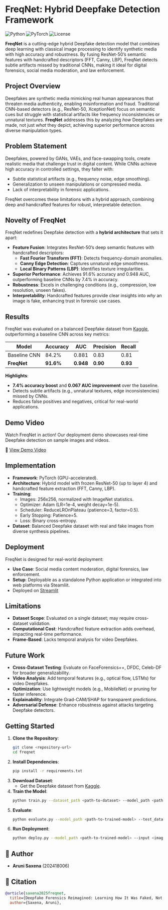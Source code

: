 # FreqNet: Hybrid Deepfake Detection Framework

![Python](https://img.shields.io/badge/Python-3.8+-blue.svg) ![PyTorch](https://img.shields.io/badge/PyTorch-2.0+-red.svg) ![License](https://img.shields.io/badge/License-MIT-green.svg)

**FreqNet** is a cutting-edge hybrid Deepfake detection model that combines deep learning with classical image processing to identify synthetic media with high accuracy and robustness. By fusing ResNet-50’s semantic features with handcrafted descriptors (FFT, Canny, LBP), FreqNet detects subtle artifacts missed by traditional CNNs, making it ideal for digital forensics, social media moderation, and law enforcement.

## Project Overview

Deepfakes are synthetic media mimicking real human appearances that threaten media authenticity, enabling misinformation and fraud. Traditional CNN-based detectors (e.g., ResNet-50, XceptionNet) focus on semantic cues but struggle with statistical artifacts like frequency inconsistencies or unnatural textures. **FreqNet** addresses this by analyzing *how* Deepfakes are made, not just *what* they depict, achieving superior performance across diverse manipulation types.

## Problem Statement

Deepfakes, powered by GANs, VAEs, and face-swapping tools, create realistic media that challenge trust in digital content. While CNNs achieve high accuracy in controlled settings, they falter with:
- Subtle statistical artifacts (e.g., frequency noise, edge smoothing).
- Generalization to unseen manipulations or compressed media.
- Lack of interpretability in forensic applications.

FreqNet overcomes these limitations with a hybrid approach, combining deep and handcrafted features for robust, interpretable detection.

## Novelty of FreqNet

FreqNet redefines Deepfake detection with a **hybrid architecture** that sets it apart:
- **Feature Fusion**: Integrates ResNet-50’s deep semantic features with handcrafted descriptors:
  - **Fast Fourier Transform (FFT)**: Detects frequency-domain anomalies.
  - **Canny Edge Detection**: Captures unnatural edge smoothness.
  - **Local Binary Patterns (LBP)**: Identifies texture irregularities.
- **Superior Performance**: Achieves 91.6% accuracy and 0.948 AUC, outperforming baseline CNNs by 7.4% in accuracy.
- **Robustness**: Excels in challenging conditions (e.g., compression, low resolution, unseen fakes).
- **Interpretability**: Handcrafted features provide clear insights into *why* an image is fake, enhancing trust in forensic use cases.

## Results

FreqNet was evaluated on a balanced Deepfake dataset from [Kaggle](https://www.kaggle.com/datasets/manj11karki/deapraka-and-real-images), outperforming a baseline CNN across key metrics:

| Model           | Accuracy | AUC   | Precision | Recall |
|-----------------|----------|-------|-----------|--------|
| Baseline CNN     | 84.2%    | 0.881 | 0.83      | 0.81   |
| **FreqNet**     | **91.6%** | **0.948** | **0.90** | **0.93** |

**Highlights**:
- **7.4% accuracy boost** and **0.067 AUC improvement** over the baseline.
- Detects subtle artifacts (e.g., unnatural textures, edge inconsistencies) missed by CNNs.
- Reduces false positives and negatives, critical for real-world applications.

## Demo Video

Watch FreqNet in action! Our deployment demo showcases real-time Deepfake detection on sample images and videos.

🔗 [View Demo Video](https://drive.google.com/file/d/1-gnwkmd9704hmey6Sh5fnnPhhjz8-LUU/view?usp=drive_link) 

##  Implementation

- **Framework**: PyTorch (GPU-accelerated).
- **Architecture**: Hybrid model with frozen ResNet-50 (up to layer 4) and handcrafted feature extraction (FFT, Canny, LBP).
- **Training**:
  - Images: 256x256, normalized with ImageNet statistics.
  - Optimizer: Adam (LR=1e-4, weight decay=1e-5).
  - Scheduler: ReduceLROnPlateau (patience=3, factor=0.5).
  - Early Stopping: Patience=5.
  - Loss: Binary cross-entropy.
- **Dataset**: Balanced Deepfake dataset with real and fake images from diverse synthesis pipelines.

## Deployment

FreqNet is designed for real-world deployment:
- **Use Case**: Social media content moderation, digital forensics, law enforcement.
- **Setup**: Deployable as a standalone Python application or integrated into web platforms via Steamliit.
-  Deployed on [Streamlit]() 



## Limitations

- **Dataset Scope**: Evaluated on a single dataset; may require cross-dataset validation.
- **Computational Cost**: Handcrafted feature extraction adds overhead, impacting real-time performance.
- **Frame-Based**: Lacks temporal analysis for video Deepfakes.

## Future Work

- **Cross-Dataset Testing**: Evaluate on FaceForensics++, DFDC, Celeb-DF for broader generalizability.
- **Video Analysis**: Add temporal features (e.g., optical flow, LSTMs) for video Deepfakes.
- **Optimization**: Use lightweight models (e.g., MobileNet) or pruning for faster inference.
- **Explainability**: Integrate Grad-CAM/SHAP for transparent predictions.
- **Adversarial Defense**: Enhance robustness against attacks targeting Deepfake detectors.

## Getting Started

1. **Clone the Repository**:
   ```bash
   git clone <repository-url>
   cd freqnet
   ```
2. **Install Dependencies**:
   ```bash
   pip install -r requirements.txt
   ```
3. **Download Dataset**:
   - Get the Deepfake dataset from [Kaggle](https://www.kaggle.com/datasets/manjilkarki/deepfake-and-real-images).
4. **Train the Model**:
   ```bash
   python train.py --dataset_path <path-to-dataset> --model_path <path-to-save-model>
   ```
5. **Evaluate**:
   ```bash
   python evaluate.py --model_path <path-to-trained-model> --test_data <path-to-test-data>
   ```
6. **Run Deployment**:
   ```bash
   python deploy.py --model_path <path-to-trained-model> --input <image-or-video-path>
   ```

## 👥 Author

- **Aruni Saxena** (202418006)

## 📜 Citation

```bibtex
@article{saxena2025freqnet,
  title={Deepfake Forensics Reimagined: Learning How It Was Faked, Not Just What Is Fake},
  author={Saxena, Aruni},
